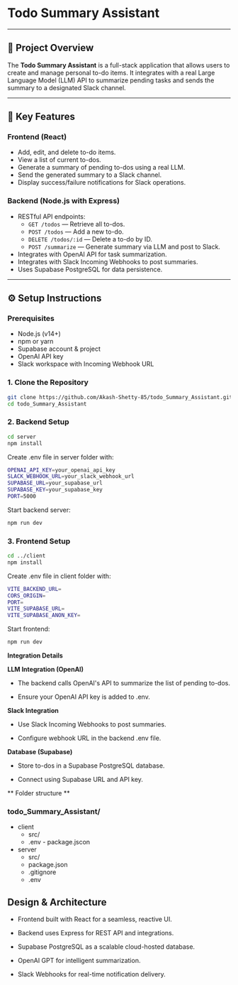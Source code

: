 # Todo Summary Assistant


---

## 📝 Project Overview

The **Todo Summary Assistant** is a full-stack application that allows users to create and manage personal to-do items. It integrates with a real Large Language Model (LLM) API to summarize pending tasks and sends the summary to a designated Slack channel.

---

## 🎯 Key Features

### Frontend (React)
- Add, edit, and delete to-do items.
- View a list of current to-dos.
- Generate a summary of pending to-dos using a real LLM.
- Send the generated summary to a Slack channel.
- Display success/failure notifications for Slack operations.

### Backend (Node.js with Express)
- RESTful API endpoints:
  - `GET /todos` — Retrieve all to-dos.
  - `POST /todos` — Add a new to-do.
  - `DELETE /todos/:id` — Delete a to-do by ID.
  - `POST /summarize` — Generate summary via LLM and post to Slack.
- Integrates with OpenAI API for task summarization.
- Integrates with Slack Incoming Webhooks to post summaries.
- Uses Supabase PostgreSQL for data persistence.

---

## ⚙️ Setup Instructions

### Prerequisites
- Node.js (v14+)
- npm or yarn
- Supabase account & project
- OpenAI API key
- Slack workspace with Incoming Webhook URL

### 1. Clone the Repository
```bash
git clone https://github.com/Akash-Shetty-85/todo_Summary_Assistant.git
cd todo_Summary_Assistant
```
### 2. Backend Setup
```bash
cd server
npm install
```
Create .env file in server folder with:

```bash
OPENAI_API_KEY=your_openai_api_key
SLACK_WEBHOOK_URL=your_slack_webhook_url
SUPABASE_URL=your_supabase_url
SUPABASE_KEY=your_supabase_key
PORT=5000
```

Start backend server:
```bash
npm run dev
```

### 3. Frontend Setup
```bash
cd ../client
npm install

```

Create .env file in client folder with:
```bash
VITE_BACKEND_URL=
CORS_ORIGIN=
PORT=
VITE_SUPABASE_URL=
VITE_SUPABASE_ANON_KEY=
```

Start frontend:
```bash
npm run dev
```

 **Integration Details**

  

**LLM Integration (OpenAI)**

 - The backend calls OpenAI's API to summarize the list of pending
   to-dos.
   
  - Ensure your OpenAI API key is added to .env.

**Slack Integration**

- Use Slack Incoming Webhooks to post summaries.

- Configure webhook URL in the backend .env file.

**Database (Supabase)**

- Store to-dos in a Supabase PostgreSQL database.

- Connect using Supabase URL and API key.


** Folder structure **


### todo_Summary_Assistant/
	
		

 - client
	 - src/
      - .env
       - package.jscon
 - server
     - src/ 
     - package.json
     - .gitignore 
     - .env



## Design & Architecture

-   Frontend built with React for a seamless, reactive UI.
    
-   Backend uses Express for REST API and integrations.
    
-   Supabase PostgreSQL as a scalable cloud-hosted database.
    
-   OpenAI GPT for intelligent summarization.
    
-   Slack Webhooks for real-time notification delivery.
 
